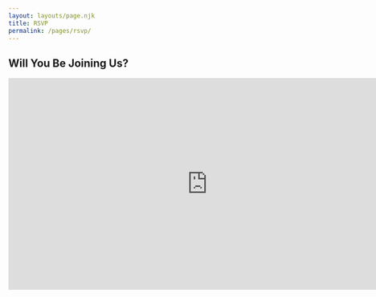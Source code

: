 ```yaml
---
layout: layouts/page.njk
title: RSVP
permalink: /pages/rsvp/
---
```

## Will You Be Joining Us?

<iframe <iframe src="https://docs.google.com/forms/d/e/1FAIpQLSfLMFF9GdSzBmjdFTREMziNwQ79sxCfAG6HXTxNXDOLo2Vv2Q/viewform?embedded=true" width="792" height="422" frameborder="0" marginheight="0" marginwidth="0">Loading…</iframe>
